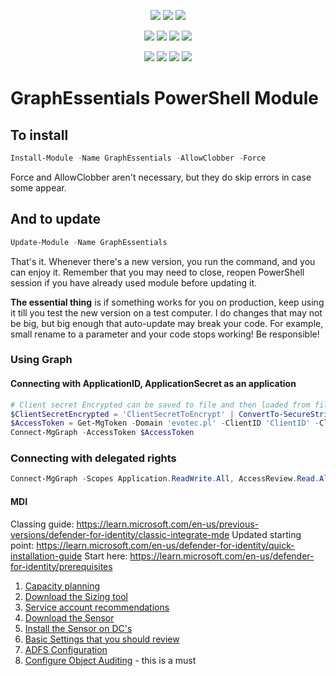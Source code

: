 ﻿<p align="center">
  <a href="https://www.powershellgallery.com/packages/GraphEssentials"><img src="https://img.shields.io/powershellgallery/v/GraphEssentials.svg"></a>
  <a href="https://www.powershellgallery.com/packages/GraphEssentials"><img src="https://img.shields.io/powershellgallery/vpre/GraphEssentials.svg?label=powershell%20gallery%20preview&colorB=yellow"></a>
  <a href="https://github.com/EvotecIT/GraphEssentials"><img src="https://img.shields.io/github/license/EvotecIT/GraphEssentials.svg"></a>
</p>

<p align="center">
  <a href="https://www.powershellgallery.com/packages/GraphEssentials"><img src="https://img.shields.io/powershellgallery/p/GraphEssentials.svg"></a>
  <a href="https://github.com/EvotecIT/GraphEssentials"><img src="https://img.shields.io/github/languages/top/evotecit/GraphEssentials.svg"></a>
  <a href="https://github.com/EvotecIT/GraphEssentials"><img src="https://img.shields.io/github/languages/code-size/evotecit/GraphEssentials.svg"></a>
  <a href="https://www.powershellgallery.com/packages/GraphEssentials"><img src="https://img.shields.io/powershellgallery/dt/GraphEssentials.svg"></a>
</p>

<p align="center">
  <a href="https://twitter.com/PrzemyslawKlys"><img src="https://img.shields.io/twitter/follow/PrzemyslawKlys.svg?label=Twitter%20%40PrzemyslawKlys&style=social"></a>
  <a href="https://evotec.xyz/hub"><img src="https://img.shields.io/badge/Blog-evotec.xyz-2A6496.svg"></a>
  <a href="https://www.linkedin.com/in/pklys"><img src="https://img.shields.io/badge/LinkedIn-pklys-0077B5.svg?logo=LinkedIn"></a>
  <a href="https://evo.yt/discord"><img src="https://img.shields.io/discord/508328927853281280?style=flat-square&label=discord%20chat"></a>
</p>

# GraphEssentials PowerShell Module


## To install

```powershell
Install-Module -Name GraphEssentials -AllowClobber -Force
```

Force and AllowClobber aren't necessary, but they do skip errors in case some appear.

## And to update

```powershell
Update-Module -Name GraphEssentials
```

That's it. Whenever there's a new version, you run the command, and you can enjoy it. Remember that you may need to close, reopen PowerShell session if you have already used module before updating it.

**The essential thing** is if something works for you on production, keep using it till you test the new version on a test computer. I do changes that may not be big, but big enough that auto-update may break your code. For example, small rename to a parameter and your code stops working! Be responsible!

### Using Graph

#### Connecting with ApplicationID, ApplicationSecret as an application


```powershell
# Client secret Encrypted can be saved to file and then loaded from file
$ClientSecretEncrypted = 'ClientSecretToEncrypt' | ConvertTo-SecureString -AsPlainText | ConvertFrom-SecureString
$AccessToken = Get-MgToken -Domain 'evotec.pl' -ClientID 'ClientID' -ClientSecretEncrypted $ClientSecretEncrypted
Connect-MgGraph -AccessToken $AccessToken
```

### Connecting with delegated rights

```powershell
Connect-MgGraph -Scopes Application.ReadWrite.All, AccessReview.Read.All, AdministrativeUnit.Read.All, 'User.Read.All', RoleManagement.Read.Directory, Directory.Read.All, EntitlementManagement.Read.All
```


#### MDI

Classing guide: https://learn.microsoft.com/en-us/previous-versions/defender-for-identity/classic-integrate-mde
Updated starting point: https://learn.microsoft.com/en-us/defender-for-identity/quick-installation-guide
Start here: https://learn.microsoft.com/en-us/defender-for-identity/prerequisites

1. [Capacity planning](https://learn.microsoft.com/en-us/defender-for-identity/capacity-planning)
2. [Download the Sizing tool](https://github.com/microsoft/ATA-AATP-Sizing-Tool/releases)
3. [Service account recommendations](https://learn.microsoft.com/en-us/defender-for-identity/directory-service-accounts)
4. [Download the Sensor](https://learn.microsoft.com/en-us/defender-for-identity/download-sensor)
5. [Install the Sensor on DC's ](https://learn.microsoft.com/en-us/defender-for-identity/install-sensor)
6. [Basic Settings that you should review](https://www.microsoft.com/videoplayer/embed/RWFVEX)
7. [ADFS Configuration](https://learn.microsoft.com/en-us/defender-for-identity/active-directory-federation-services)
8. [Configure Object Auditing](https://aka.ms/mdi/objectauditing) - this is a must